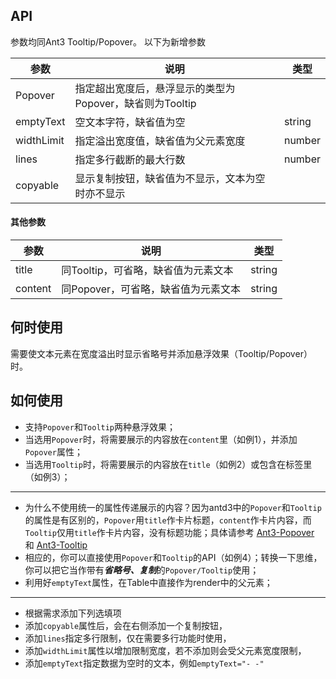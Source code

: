 ## API  
参数均同Ant3 Tooltip/Popover。 以下为新增参数

|      参数         |       说明          |    类型        |
|      ----         |        ----         |      ----      |
|  Popover |  指定超出宽度后，悬浮显示的类型为Popover，缺省则为Tooltip  |   |
|  emptyText |   空文本字符，缺省值为空  |   string    |
|  widthLimit |   指定溢出宽度值，缺省值为父元素宽度 |   number    |
|  lines |   指定多行截断的最大行数  |   number    |
|  copyable |   显示复制按钮，缺省值为不显示，文本为空时亦不显示  |      |
   
#### 其他参数
|      参数         |       说明          |    类型        |
|      ----         |        ----         |      ----      |
|  title |   同Tooltip，可省略，缺省值为元素文本 |   string    |
|  content |   同Popover，可省略，缺省值为元素文本 |   string    |
        
## 何时使用  
需要使文本元素在宽度溢出时显示省略号并添加悬浮效果（Tooltip/Popover）时。
        
## 如何使用  
- 支持`Popover`和`Tooltip`两种悬浮效果；
- 当选用`Popover`时，将需要展示的内容放在`content`里（如例1），并添加`Popover`属性；
- 当选用`Tooltip`时，将需要展示的内容放在`title`（如例2）或包含在标签里（如例3）；
- -----
- 为什么不使用统一的属性传递展示的内容？因为antd3中的`Popover`和`Tooltip`的属性是有区别的，`Popover`用`title`作卡片标题，`content`作卡片内容，而`Tooltip`仅用`title`作卡片内容，没有标题功能；具体请参考 [Ant3-Popover](https://3x.ant.design/components/popover-cn/) 和 [Ant3-Tooltip](https://3x.ant.design/components/tooltip-cn/)
- 相应的，你可以直接使用`Popover`和`Tooltip`的API（如例4）；转换一下思维，你可以把它当作带有***省略号、复制***的`Popover/Tooltip`使用；
- 利用好`emptyText`属性，在Table中直接作为render中的父元素；
- ---- 
- 根据需求添加下列选填项
- 添加`copyable`属性后，会在右侧添加一个复制按钮，
- 添加`lines`指定多行限制，仅在需要多行功能时使用，
- 添加`widthLimit`属性以增加限制宽度，若不添加则会受父元素宽度限制，
- 添加`emptyText`指定数据为空时的文本，例如`emptyText="- -"`